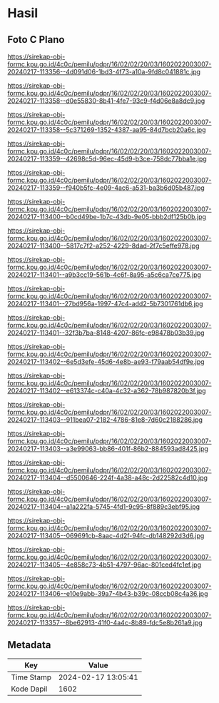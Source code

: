 # Hasil

## Foto C Plano

https://sirekap-obj-formc.kpu.go.id/4c0c/pemilu/pdpr/16/02/02/20/03/1602022003007-20240217-113356--4d091d06-1bd3-4f73-a10a-9fd8c041881c.jpg

https://sirekap-obj-formc.kpu.go.id/4c0c/pemilu/pdpr/16/02/02/20/03/1602022003007-20240217-113358--d0e55830-8b41-4fe7-93c9-f4d06e8a8dc9.jpg

https://sirekap-obj-formc.kpu.go.id/4c0c/pemilu/pdpr/16/02/02/20/03/1602022003007-20240217-113358--5c371269-1352-4387-aa95-84d7bcb20a6c.jpg

https://sirekap-obj-formc.kpu.go.id/4c0c/pemilu/pdpr/16/02/02/20/03/1602022003007-20240217-113359--42698c5d-96ec-45d9-b3ce-758dc77bba1e.jpg

https://sirekap-obj-formc.kpu.go.id/4c0c/pemilu/pdpr/16/02/02/20/03/1602022003007-20240217-113359--f940b5fc-4e09-4ac6-a531-ba3b6d05b487.jpg

https://sirekap-obj-formc.kpu.go.id/4c0c/pemilu/pdpr/16/02/02/20/03/1602022003007-20240217-113400--b0cd49be-1b7c-43db-9e05-bbb2df125b0b.jpg

https://sirekap-obj-formc.kpu.go.id/4c0c/pemilu/pdpr/16/02/02/20/03/1602022003007-20240217-113400--5817c7f2-a252-4229-8dad-2f7c5effe978.jpg

https://sirekap-obj-formc.kpu.go.id/4c0c/pemilu/pdpr/16/02/02/20/03/1602022003007-20240217-113401--a9b3cc19-561b-4c6f-8a95-a5c6ca7ce775.jpg

https://sirekap-obj-formc.kpu.go.id/4c0c/pemilu/pdpr/16/02/02/20/03/1602022003007-20240217-113401--27bd956a-1997-47c4-add2-5b7301761db6.jpg

https://sirekap-obj-formc.kpu.go.id/4c0c/pemilu/pdpr/16/02/02/20/03/1602022003007-20240217-113401--32f3b7ba-8148-4207-86fc-e98478b03b39.jpg

https://sirekap-obj-formc.kpu.go.id/4c0c/pemilu/pdpr/16/02/02/20/03/1602022003007-20240217-113402--6e5d3efe-45d6-4e8b-ae93-f79aab54df9e.jpg

https://sirekap-obj-formc.kpu.go.id/4c0c/pemilu/pdpr/16/02/02/20/03/1602022003007-20240217-113402--e613374c-c40a-4c32-a362-78b987820b3f.jpg

https://sirekap-obj-formc.kpu.go.id/4c0c/pemilu/pdpr/16/02/02/20/03/1602022003007-20240217-113403--911bea07-2182-4786-81e8-7d60c2188286.jpg

https://sirekap-obj-formc.kpu.go.id/4c0c/pemilu/pdpr/16/02/02/20/03/1602022003007-20240217-113403--a3e99063-bb86-401f-86b2-884593ad8425.jpg

https://sirekap-obj-formc.kpu.go.id/4c0c/pemilu/pdpr/16/02/02/20/03/1602022003007-20240217-113404--d5500646-224f-4a38-a48c-2d22582c4d10.jpg

https://sirekap-obj-formc.kpu.go.id/4c0c/pemilu/pdpr/16/02/02/20/03/1602022003007-20240217-113404--a1a222fa-5745-4fd1-9c95-8f889c3ebf95.jpg

https://sirekap-obj-formc.kpu.go.id/4c0c/pemilu/pdpr/16/02/02/20/03/1602022003007-20240217-113405--069691cb-8aac-4d2f-94fc-db148292d3d6.jpg

https://sirekap-obj-formc.kpu.go.id/4c0c/pemilu/pdpr/16/02/02/20/03/1602022003007-20240217-113405--4e858c73-4b51-4797-96ac-801ced4fc1ef.jpg

https://sirekap-obj-formc.kpu.go.id/4c0c/pemilu/pdpr/16/02/02/20/03/1602022003007-20240217-113406--e10e9abb-39a7-4b43-b39c-08ccb08c4a36.jpg

https://sirekap-obj-formc.kpu.go.id/4c0c/pemilu/pdpr/16/02/02/20/03/1602022003007-20240217-113357--8be62913-41f0-4a4c-8b89-fdc5e8b261a9.jpg


## Metadata

| Key        | Value               |
| ---------- | ------------------- |
| Time Stamp | 2024-02-17 13:05:41 |
| Kode Dapil | 1602                |



